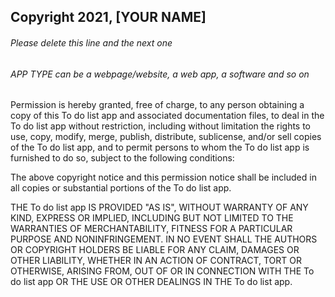 ## Copyright 2021, [YOUR NAME]

###### Please delete this line and the next one
###### APP TYPE can be a webpage/website, a web app, a software and so on

Permission is hereby granted, free of charge, to any person obtaining a copy of this To do list app and associated documentation files, to deal in the To do list app without restriction, including without limitation the rights to use, copy, modify, merge, publish, distribute, sublicense, and/or sell copies of the To do list app, and to permit persons to whom the To do list app is furnished to do so, subject to the following conditions:

The above copyright notice and this permission notice shall be included in all copies or substantial portions of the To do list app.

THE To do list app IS PROVIDED "AS IS", WITHOUT WARRANTY OF ANY KIND, EXPRESS OR IMPLIED, INCLUDING BUT NOT LIMITED TO THE WARRANTIES OF MERCHANTABILITY, FITNESS FOR A PARTICULAR PURPOSE AND NONINFRINGEMENT. IN NO EVENT SHALL THE AUTHORS OR COPYRIGHT HOLDERS BE LIABLE FOR ANY CLAIM, DAMAGES OR OTHER LIABILITY, WHETHER IN AN ACTION OF CONTRACT, TORT OR OTHERWISE, ARISING FROM, OUT OF OR IN CONNECTION WITH THE To do list app OR THE USE OR OTHER DEALINGS IN THE To do list app.
